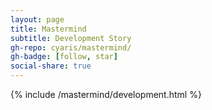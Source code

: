 ```yaml
---
layout: page
title: Mastermind
subtitle: Development Story
gh-repo: cyaris/mastermind/
gh-badge: [follow, star]
social-share: true
---
```


{% include /mastermind/development.html %}
